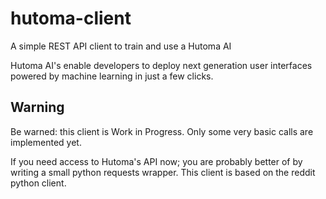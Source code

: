 # hutoma-client
A simple REST API client to train and use a Hutoma AI

Hutoma AI's enable developers to deploy next generation user interfaces powered
by machine learning in just a few clicks.

Warning
-------
Be warned: this client is Work in Progress. Only some very basic calls are 
implemented yet. 

If you need access to Hutoma's API now; you are probably better of by writing a small
python requests wrapper. This client is based on the reddit python client.

